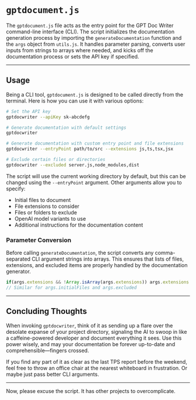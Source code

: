 
# `gptdocument.js`

The `gptdocument.js` file acts as the entry point for the GPT Doc Writer command-line interface (CLI). The script initializes the documentation generation process by importing the `generateDocumentation` function and the `args` object from `utils.js`. It handles parameter parsing, converts user inputs from strings to arrays where needed, and kicks off the documentation process or sets the API key if specified.

---

## Usage

Being a CLI tool, `gptdocument.js` is designed to be called directly from the terminal. Here is how you can use it with various options:

```bash
# Set the API key
gptdocwriter --apiKey sk-abcdefg

# Generate documentation with default settings
gptdocwriter

# Generate documentation with custom entry point and file extensions
gptdocwriter --entryPoint path/to/src --extensions js,ts,tsx,jsx

# Exclude certain files or directories
gptdocwriter --excluded server.js,node_modules,dist
```

The script will use the current working directory by default, but this can be changed using the `--entryPoint` argument. Other arguments allow you to specify:
- Initial files to document
- File extensions to consider
- Files or folders to exclude
- OpenAI model variants to use
- Additional instructions for the documentation content

### Parameter Conversion

Before calling `generateDocumentation`, the script converts any comma-separated CLI argument strings into arrays. This ensures that lists of files, extensions, and excluded items are properly handled by the documentation generator.

```javascript
if(args.extensions && !Array.isArray(args.extensions)) args.extensions = [args.extensions];
// Similar for args.initialFiles and args.excluded
```

---

## Concluding Thoughts

When invoking `gptdocwriter`, think of it as sending up a flare over the desolate expanse of your project directory, signaling the AI to swoop in like a caffeine-powered developer and document everything it sees. Use this power wisely, and may your documentation be forever up-to-date and comprehensible—fingers crossed.

If you find any part of it as clear as the last TPS report before the weekend, feel free to throw an office chair at the nearest whiteboard in frustration. Or maybe just pass better CLI arguments.

---

Now, please excuse the script. It has other projects to overcomplicate.

